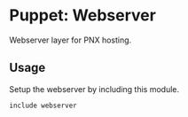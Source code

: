 Puppet: Webserver
=================

Webserver layer for PNX hosting.

## Usage

Setup the webserver by including this module.

```
include webserver
```
